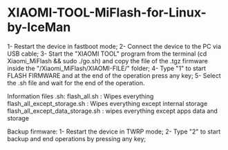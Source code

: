 # XIAOMI-TOOL-MiFlash-for-Linux-by-IceMan

1- Restart the device in fastboot mode;
2- Connect the device to the PC via USB cable;
3- Start the "XIAOMI TOOL" program from the terminal (cd Xiaomi_MiFlash && sudo ./go.sh) and copy the file
    of the .tgz firmware inside the "/Xiaomi_MiFlash/XIAOMI-FILE/" folder;
4- Type "1" to start FLASH FIRMWARE and at the end of the operation press any key;
5- Select the .sh file and wait for the end of the operation.

Information files .sh:
flash_all.sh : Wipes everything
flash_all_except_storage.sh : Wipes everything except internal storage
flash_all_except_data_storage.sh : wipes everything except apps data and storage

Backup firmware:
1- Restart the device in TWRP mode;
2- Type "2" to start backup and end operations by pressing any key;
